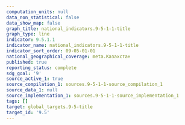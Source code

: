 ```yaml
---
computation_units: null
data_non_statistical: false
data_show_map: false
graph_title: national_indicators.9-5-1-1-title
graph_type: line
indicator: 9.5.1.1
indicator_name: national_indicators.9-5-1-1-title
indicator_sort_order: 09-05-01-01
national_geographical_coverage: meta.Казахстан
published: true
reporting_status: complete
sdg_goal: '9'
source_active_1: true
source_compilation_1: sources.9-5-1-1-source_compilation_1
source_data_1: null
source_implementation_1: sources.9-5-1-1-source_implementation_1
tags: []
target: global_targets.9-5-title
target_id: '9.5'
---
```

